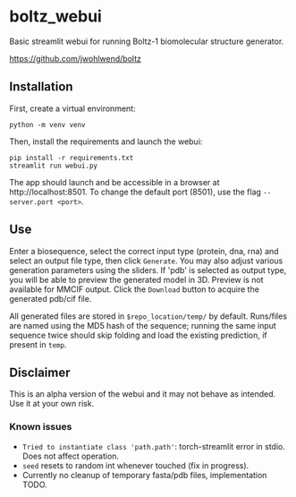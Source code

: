 # boltz_webui
Basic streamlit webui for running Boltz-1 biomolecular structure generator.

https://github.com/jwohlwend/boltz

## Installation
First, create a virtual environment:
```
python -m venv venv
```
Then, install the requirements and launch the webui:
```
pip install -r requirements.txt
streamlit run webui.py
```
The app should launch and be accessible in a browser at http://localhost:8501.
To change the default port (8501), use the flag `--server.port <port>`.

## Use
Enter a biosequence, select the correct input type (protein, dna, rna) and select an output file type, then click `Generate`. You may also adjust various generation parameters using the sliders.
If 'pdb' is selected as output type, you will be able to preview the generated model in 3D.
Preview is not available for MMCIF output.
Click the `Download` button to acquire the generated pdb/cif file.

All generated files are stored in `$repo_location/temp/` by default. Runs/files are named using the MD5 hash of the sequence; running the same input sequence twice should skip folding and load the existing prediction, if present in `temp`.

## Disclaimer
This is an alpha version of the webui and it may not behave as intended. Use it at your own risk.

### Known issues
- `Tried to instantiate class 'path.path'`: torch-streamlit error in stdio. Does not affect operation.
- `seed` resets to random int whenever touched (fix in progress).
- Currently no cleanup of temporary fasta/pdb files, implementation TODO.
